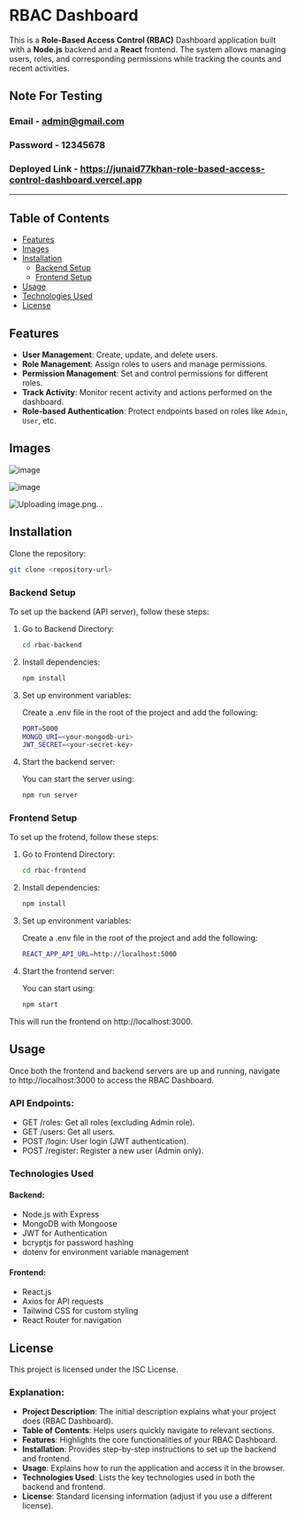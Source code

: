 # RBAC Dashboard

This is a **Role-Based Access Control (RBAC)** Dashboard application built with a **Node.js** backend and a **React** frontend. The system allows managing users, roles, and corresponding permissions while tracking the counts and recent activities.

## Note For Testing
### Email - admin@gmail.com
### Password - 12345678
### Deployed Link - https://junaid77khan-role-based-access-control-dashboard.vercel.app

---
  
## Table of Contents
- [Features](#features)
- [Images](#images)
- [Installation](#installation)
  - [Backend Setup](#backend-setup)
  - [Frontend Setup](#frontend-setup)
- [Usage](#usage)
- [Technologies Used](#technologies-used)
- [License](#license)

## Features
- **User Management**: Create, update, and delete users.
- **Role Management**: Assign roles to users and manage permissions.
- **Permission Management**: Set and control permissions for different roles.
- **Track Activity**: Monitor recent activity and actions performed on the dashboard.
- **Role-based Authentication**: Protect endpoints based on roles like `Admin`, `User`, etc.

## Images

![image](https://github.com/user-attachments/assets/68ce178d-cb59-4399-abb3-288efdbe8319)

![image](https://github.com/user-attachments/assets/e6e69f69-e49f-4a74-bce6-dd2fcf5ffc5f)

![Uploading image.png…]()

  
## Installation

Clone the repository:
   ```bash
   git clone <repository-url>
   ```

### Backend Setup
To set up the backend (API server), follow these steps:

1. Go to Backend Directory:
   ```bash
   cd rbac-backend
   ```
   
2. Install dependencies:
    ```bash
    npm install
    ```

3. Set up environment variables:

   Create a .env file in the root of the project and add the following:
   ```bash
   PORT=5000
   MONGO_URI=<your-mongodb-uri>
   JWT_SECRET=<your-secret-key>
   ```

4. Start the backend server:

   You can start the server using:
    ```bash
    npm run server
    ```

### Frontend Setup
To set up the frotend, follow these steps:

1. Go to Frontend Directory:
   ```bash
   cd rbac-frontend
   ```
   
2. Install dependencies:
    ```bash
    npm install
    ```

3. Set up environment variables:

   Create a .env file in the root of the project and add the following:
   ```bash
   REACT_APP_API_URL=http://localhost:5000
   ```

4. Start the frontend server:

   You can start using:
   ```bash
   npm start
   ```

This will run the frontend on http://localhost:3000.


## Usage
Once both the frontend and backend servers are up and running, navigate to http://localhost:3000 to access the RBAC Dashboard.

### API Endpoints:
- GET /roles: Get all roles (excluding Admin role).
- GET /users: Get all users.
- POST /login: User login (JWT authentication).
- POST /register: Register a new user (Admin only).

### Technologies Used
#### Backend:
- Node.js with Express
- MongoDB with Mongoose
- JWT for Authentication
- bcryptjs for password hashing
- dotenv for environment variable management
  
#### Frontend:
- React.js
- Axios for API requests
- Tailwind CSS for custom styling
- React Router for navigation


## License
This project is licensed under the ISC License.

### Explanation:
- **Project Description**: The initial description explains what your project does (RBAC Dashboard).
- **Table of Contents**: Helps users quickly navigate to relevant sections.
- **Features**: Highlights the core functionalities of your RBAC Dashboard.
- **Installation**: Provides step-by-step instructions to set up the backend and frontend.
- **Usage**: Explains how to run the application and access it in the browser.
- **Technologies Used**: Lists the key technologies used in both the backend and frontend.
- **License**: Standard licensing information (adjust if you use a different license).
